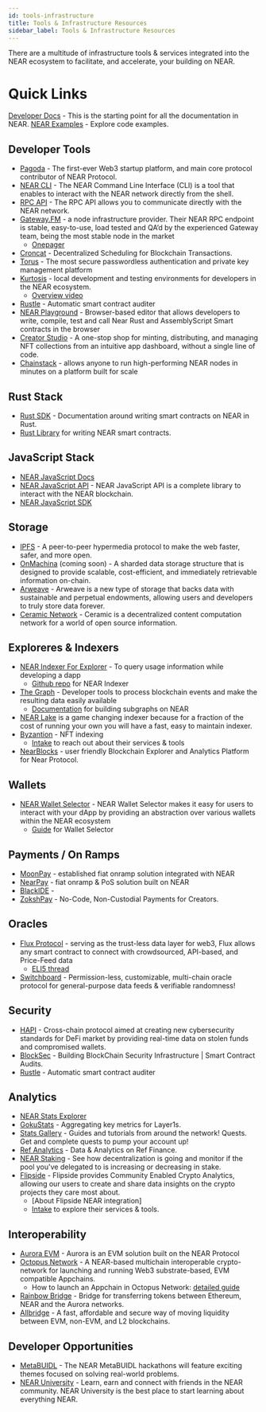 ```yaml
---
id: tools-infrastructure
title: Tools & Infrastructure Resources
sidebar_label: Tools & Infrastructure Resources
---
```


There are a multitude of infrastructure tools & services integrated into the NEAR ecosystem to facilitate, and accelerate, your building on NEAR.

# Quick Links

[Developer Docs](https://docs.near.org/) - This is the starting point for all the documentation in NEAR.
[NEAR Examples](https://near.org/examples/) - Explore code examples.


## Developer Tools

* [Pagoda](https://www.pagoda.co/) - The first-ever Web3 startup platform, and main core protocol contributor of NEAR Protocol.
* [NEAR CLI](https://docs.near.org/tools/near-cli) - The NEAR Command Line Interface (CLI) is a tool that enables to interact with the NEAR network directly from the shell.
* [RPC API](https://docs.near.org/api/rpc/introduction) - The RPC API allows you to communicate directly with the NEAR network.
* [Gateway.FM](https://gateway.fm/) - a node infrastructure provider. Their NEAR RPC endpoint is  stable, easy-to-use, load tested and QA’d by the experienced Gateway team, being the most stable node in the market
  * [Onepager](https://drive.google.com/file/d/1EvUJbGEffCW5DqSFbZku_LBMSVhYyV1Q/view?usp=sharing)
* [Croncat](https://cron.cat/) - Decentralized Scheduling for Blockchain Transactions.
* [Torus](https://tor.us/) - The most secure passwordless authentication and private key management platform
* [Kurtosis](https://www.kurtosistech.com/) - local development and testing environments for developers in the NEAR ecosystem.
  * [Overview video](https://www.youtube.com/watch?v=sdb3v9-syI8&t=26s)
* [Rustle](https://github.com/blocksecteam/rustle) - Automatic smart contract auditer
* [NEAR Playground](https://github.com/CSFM93/NearPlayGround) - Browser-based editor that allows developers to write, compile, test and call Near Rust and AssemblyScript Smart contracts in the browser
* [Creator Studio](https://studio-client.pages.dev/auth) - A one-stop shop for minting, distributing, and managing NFT collections from an intuitive app dashboard, without a single line of code.
* [Chainstack](https://chainstack.com/build-better-with-near/) - allows anyone to run high-performing NEAR nodes in minutes on a platform built for scale


## Rust Stack

* [Rust SDK](https://docs.near.org/tools/near-sdk-rs) - Documentation around writing smart contracts on NEAR in Rust.
* [Rust Library](https://github.com/near/near-sdk-rs) for writing NEAR smart contracts.


## JavaScript Stack

* [NEAR JavaScript Docs](https://docs.near.org/tools/near-api-js/quick-reference)
* [NEAR JavaScript API](https://github.com/near/near-api-js) - NEAR JavaScript API is a complete library to interact with the NEAR blockchain.
* [NEAR JavaScript SDK](https://github.com/near/near-sdk-js)


## Storage

* [IPFS](https://ipfs.tech/) - A peer-to-peer hypermedia protocol to make the web faster, safer, and more open.
* [OnMachina](https://www.onmachina.io/) (coming soon) - A sharded data storage structure that is designed to provide scalable, cost-efficient, and immediately retrievable information on-chain.
* [Arweave]() - Arweave is a new type of storage that backs data with sustainable and perpetual endowments, allowing users and developers to truly store data forever.
* [Ceramic Network](https://ceramic.network/) - Ceramic is a decentralized content computation network for a world of open source information.


## Exploreres & Indexers

* [NEAR Indexer For Explorer](https://docs.near.org/tools/indexer-for-explorer) - To query usage information while developing a dapp
  * [Github repo](https://github.com/near/near-indexer-for-explorer) for NEAR Indexer
* [The Graph](https://thegraph.com/) - Developer tools to process blockchain events and make the resulting data easily available
  * [Documentation](https://thegraph.com/docs/en/supported-networks/near/) for building subgraphs on NEAR
* [NEAR Lake](https://near-indexers.io/docs/projects/near-lake-framework) is a game changing indexer because for a fraction of the cost of running your own you will have a fast, easy to maintain indexer.
* [Byzantion](https://www.byzantion.xyz/) - NFT indexing
  * [Intake](https://26hh9mc3y0k.typeform.com/to/ExmMSZ58) to reach out about their services & tools
* [NearBlocks](https://nearblocks.io/) - user friendly Blockchain Explorer and Analytics Platform for Near Protocol.


## Wallets

* [NEAR Wallet Selector](https://github.com/near/wallet-selector) - NEAR Wallet Selector makes it easy for users to interact with your dApp by providing an abstraction over various wallets within the NEAR ecosystem
  * [Guide](https://github.com/near/wallet-selector/blob/dev/packages/core/docs/guides/custom-wallets.md) for Wallet Selector


## Payments / On Ramps

* [MoonPay](https://www.moonpay.io/) - established fiat onramp solution integrated with NEAR
* [NearPay](https://nearpay.co/) - fiat onramp & PoS solution built on NEAR 
* [BlackIDE]() - 
* [ZokshPay](https://zoksh.com/) - No-Code, Non-Custodial Payments for Creators.


## Oracles
* [Flux Protocol](https://www.fluxprotocol.org/) - serving as the trust-less data layer for web3, Flux allows any smart contract to connect with crowdsourced, API-based, and Price-Feed data 
  * [ELI5 thread](https://twitter.com/peterflux/status/1465460419095678980?s=20&t=FrojGyASfcrTqs_hbqew6Q)
* [Switchboard](https://switchboard.xyz/) - Permission-less, customizable, multi-chain oracle protocol for general-purpose data feeds & verifiable randomness!


## Security
* [HAPI](https://hapi.one/) - Cross-chain protocol aimed at creating new cybersecurity standards for DeFi market by providing real-time data on stolen funds and compromised wallets.
* [BlockSec](https://blocksec.com/) - Building BlockChain Security Infrastructure | Smart Contract Audits.
* [Rustle](https://github.com/blocksecteam/rustle) - Automatic smart contract auditer


## Analytics

* [NEAR Stats Explorer](https://explorer.near.org/stats)
* [GokuStats](https://www.gokustats.xyz/dashboard/near) - Aggregating key metrics for Layer1s.
* [Stats Gallery](https://stats.gallery/) - Guides and tutorials from around the network! Quests. Get and complete quests to pump your account up!
* [Ref Analytics](https://stats.ref.finance/) - Data & Analytics on Ref Finance.
* [NEAR Staking](https://near-staking.com/) - See how decentralization is going and monitor if the pool you've delegated to is increasing or decreasing in stake.
* [Flipside](https://docs.flipsidecrypto.com/) - Flipside provides Community Enabled Crypto Analytics, allowing our users to create and share data insights on the crypto projects they care most about.
  * [About Flipside NEAR integration]
  * [Intake](https://vjpyk02mbl8.typeform.com/to/F6ctil9c) to explore their services & tools.


## Interoperability

* [Aurora EVM](https://aurora.dev/) - Aurora is an EVM solution built on the NEAR Protocol
* [Octopus Network](https://oct.network/) - A NEAR-based multichain interoperable crypto-network for launching and running Web3 substrate-based, EVM compatible Appchains.
  * How to launch an Appchain in Octopus Network: [detailed guide](https://medium.com/oct-network/the-appchain-journey-how-to-launch-an-appchain-in-octopus-network-256c8679c5da)
* [Rainbow Bridge](https://rainbowbridge.app/transfer) - Bridge for transferring tokens between Ethereum, NEAR and the Aurora networks.
* [Allbridge](https://allbridge.io/) - A fast, affordable and secure way of moving liquidity between EVM, non-EVM, and L2 blockchains.


## Developer Opportunities

* [MetaBUIDL](https://near.org/metabuild/) - The NEAR MetaBUIDL hackathons will feature exciting themes focused on solving real-world problems.
* [NEAR University](https://www.near.university/) - Learn, earn and connect with friends in the NEAR community. NEAR University is the best place to start learning about everything NEAR.
